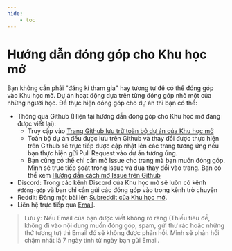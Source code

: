 ```yaml
---
hide:
    - toc
---
```


# Hướng dẫn đóng góp cho Khu học mở

Bạn không cần phải "đăng kí tham gia" hay tương tự để có thể đóng góp vào Khu học mở. Dự án hoạt động dựa trên từng đóng góp nhỏ một của những người học. Để thực hiện đóng góp cho dự án thì bạn có thể:

- Thông qua Github (Hiện tại hướng dẫn đóng góp cho Khu học mở đang được viết lại):
    - Truy cập vào [Trang Github lưu trữ toàn bộ dự án của Khu học mở](https://github.com/daihocmo)
    - Toàn bộ dự án đều được lưu trên Github và thay đổi được thực hiện trên Github sẽ trực tiếp được cập nhật lên các trang tương ứng nếu bạn thực hiện gửi Pull Request vào dự án tương ứng.
    - Bạn cũng có thể chỉ cần mở Issue cho trang mà bạn muốn đóng góp. Mình sẽ trực tiếp soát trong Issue và đưa thay đổi vào trang. Bạn có thể xem [Hướng dẫn cách mở Issue trên Github](https://www.youtube.com/watch?v=TWXk_TJkxSg)
- Discord: Trong các kênh Discord của Khu học mở sẽ luôn có kênh `#đóng-góp` và bạn chỉ cần gửi các đóng góp vào trong kênh trò chuyện
- Reddit: Đăng một bài lên [Subreddit của Khu học mở](https://www.reddit.com/r/khuhocmo/).
- Liên hệ trực tiếp qua [Email](mailto:duykhanh471@protonmail.com).

> Lưu ý: Nếu Email của bạn được viết không rõ ràng (Thiếu tiêu đề, không đi vào nội dung muốn đóng góp, spam, gửi thư rác hoặc những thứ tương tự) thì Email đó sẽ không được phản hồi. Mình sẽ phản hồi chậm nhất là 7 ngày tính từ ngày bạn gửi Email.

